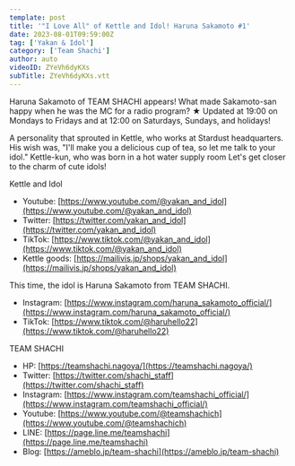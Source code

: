 ```yaml
---
template: post
title: '"I Love All" of Kettle and Idol! Haruna Sakamoto #1'
date: 2023-08-01T09:59:00Z
tag: ['Yakan & Idol']
category: ['Team Shachi']
author: auto 
videoID: ZYeVh6dyKXs
subTitle: ZYeVh6dyKXs.vtt
---
```

Haruna Sakamoto of TEAM SHACHI appears!
What made Sakamoto-san happy when he was the MC for a radio program?
★ Updated at 19:00 on Mondays to Fridays and at 12:00 on Saturdays, Sundays, and holidays!

A personality that sprouted in Kettle, who works at Stardust headquarters.
His wish was, "I'll make you a delicious cup of tea, so let me talk to your idol."
Kettle-kun, who was born in a hot water supply room
Let's get closer to the charm of cute idols!

Kettle and Idol

- Youtube: [https://www.youtube.com/@yakan_and_idol](https://www.youtube.com/@yakan_and_idol)
- Twitter: [https://twitter.com/yakan_and_idol](https://twitter.com/yakan_and_idol)
- TikTok: [https://www.tiktok.com/@yakan_and_idol](https://www.tiktok.com/@yakan_and_idol)
- Kettle goods: [https://mailivis.jp/shops/yakan_and_idol](https://mailivis.jp/shops/yakan_and_idol)

This time, the idol is Haruna Sakamoto from TEAM SHACHI.

- Instagram: [https://www.instagram.com/haruna_sakamoto_official/](https://www.instagram.com/haruna_sakamoto_official/)
- TikTok: [https://www.tiktok.com/@haruhello22](https://www.tiktok.com/@haruhello22)

TEAM SHACHI

- HP: [https://teamshachi.nagoya/](https://teamshachi.nagoya/)
- Twitter: [https://twitter.com/shachi_staff](https://twitter.com/shachi_staff)
- Instagram: [https://www.instagram.com/teamshachi_official/](https://www.instagram.com/teamshachi_official/)
- Youtube: [https://www.youtube.com/@teamshachich](https://www.youtube.com/@teamshachich)
- LINE: [https://page.line.me/teamshachi](https://page.line.me/teamshachi)
- Blog: [https://ameblo.jp/team-shachi](https://ameblo.jp/team-shachi)
